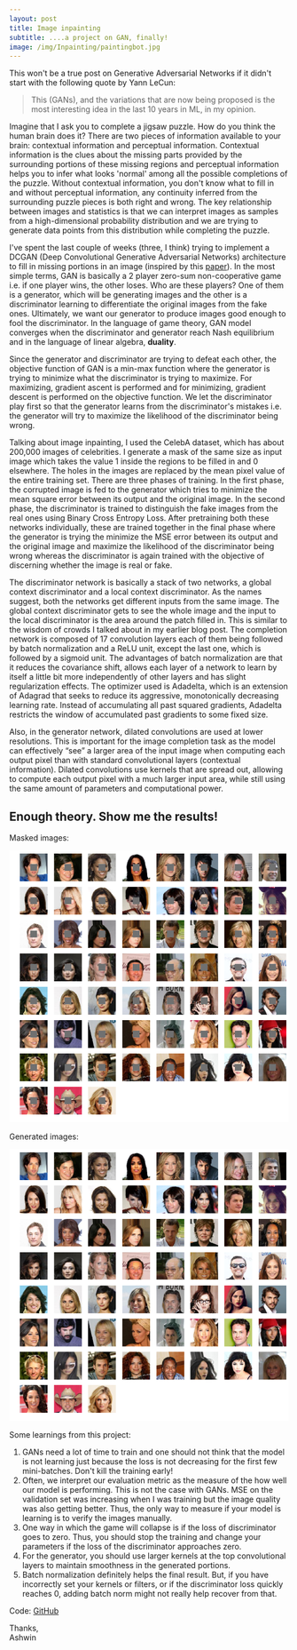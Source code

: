 ```yaml
---
layout: post
title: Image inpainting
subtitle: ....a project on GAN, finally!
image: /img/Inpainting/paintingbot.jpg
---
```


This won't be a true post on Generative Adversarial Networks if it didn't start with the following quote by Yann LeCun:
>This (GANs), and the variations that are now being proposed is the most interesting idea in the last 10 years in ML, in my opinion.

Imagine that I ask you to complete a jigsaw puzzle. How do you think the human brain does it? There are two pieces of information available to your brain: contextual information and perceptual information. Contextual information is the clues about the missing parts provided by the surrounding portions of these missing regions and perceptual information helps you to infer what looks 'normal' among all the possible completions of the puzzle. Without contextual information, you don't know what to fill in and without perceptual information, any continuity inferred from the surrounding puzzle pieces is both right and wrong. The key relationship between images and statistics is that we can interpret images as samples from a high-dimensional probability distribution and we are trying to generate data points from this distribution while completing the puzzle.

I've spent the last couple of weeks (three, I think) trying to implement a DCGAN (Deep Convolutional Generative Adversarial Networks) architecture to fill in missing portions in an image (inspired by this [paper](http://iizuka.cs.tsukuba.ac.jp/projects/completion/data/completion_sig2017.pdf)). In the most simple terms, GAN is basically a 2 player zero-sum non-cooperative game i.e. if one player wins, the other loses. Who are these players? One of them is a generator, which will be generating images and the other is a discriminator learning to differentiate the original images from the fake ones. Ultimately, we want our generator to produce images good enough to fool the discriminator. In the language of game theory, GAN model converges when the discriminator and generator reach Nash equilibrium and in the language of linear algebra, **duality**.

Since the generator and discriminator are trying to defeat each other, the objective function of GAN is a min-max function where the generator is trying to minimize what the discriminator is trying to maximize. For maximizing, gradient ascent is performed and for minimizing, gradient descent is performed on the objective function. We let the discriminator play first so that the generator learns from the discriminator's mistakes i.e. the generator will try to maximize the likelihood of the discriminator being wrong. 

Talking about image inpainting, I used the CelebA dataset, which has about 200,000 images of celebrities. I generate a mask of the same size as input image which takes the value 1 inside the regions to be filled in and 0 elsewhere. The holes in the images are replaced by the mean pixel value of the entire training set. There are three phases of training. In the first phase, the corrupted image is fed to the generator which tries to minimize the mean square error between its output and the original image. In the second phase, the discriminator is trained to distinguish the fake images from the real ones using Binary Cross Entropy Loss. After pretraining both these networks individually, these are trained together in the final phase where the generator is trying the minimize the MSE error between its output and the original image and maximize the likelihood of the discriminator being wrong whereas the discriminator is again trained with the objective of discerning whether the image is real or fake.

The discriminator network is basically a stack of two networks, a global context discriminator and a local context discriminator. As the names suggest, both the networks get different inputs from the same image. The global context discriminator gets to see the whole image and the input to the local discriminator is the area around the patch filled in. This is similar to the wisdom of crowds I talked about in my earlier blog post. The completion network is composed of 17 convolution layers each of them being followed by batch normalization and a ReLU unit, except the last one, which is followed by a sigmoid unit. The advantages of batch normalization are that it reduces the covariance shift, allows each layer of a network to learn by itself a little bit more independently of other layers and has slight regularization effects. The optimizer used is Adadelta, which is an extension of Adagrad that seeks to reduce its aggressive, monotonically decreasing learning rate. Instead of accumulating all past squared gradients, Adadelta restricts the window of accumulated past gradients to some fixed size.

Also, in the generator network, dilated convolutions are used at lower resolutions. This is important for the image completion task as the model can effectively “see” a larger area of the input image when computing each output pixel than with standard convolutional layers (contextual information). Dilated convolutions use kernels that are spread out, allowing to compute each output pixel with a much larger input area, while still using the same amount of parameters and computational power. 

## Enough theory. Show me the results!
Masked images:

![alt text](/img/Inpainting/masked.png)

Generated images:

![alt text](/img/Inpainting/pic.png)

Some learnings from this project:
1. GANs need a lot of time to train and one should not think that the model is not learning just because the loss is not decreasing for the first few mini-batches. Don't kill the training early!
2. Often, we interpret our evaluation metric as the measure of the how well our model is performing. This is not the case with GANs. MSE on the validation set was increasing when I was training but the image quality was also getting better. Thus, the only way to measure if your model is learning is to verify the images manually.
3. One way in which the game will collapse is if the loss of discriminator goes to zero. Thus, you should stop the training and change your parameters if the loss of the discriminator approaches zero. 
4. For the generator, you should use larger kernels at the top convolutional layers to maintain smoothness in the generated portions. 
5. Batch normalization definitely helps the final result. But, if you have incorrectly set your kernels or filters, or if the discriminator loss quickly reaches 0, adding batch norm might not really help recover from that.

Code: [GitHub](https://github.com/Regressionist/Image-Inpaiting-DCGAN)



Thanks,<br/>
Ashwin

